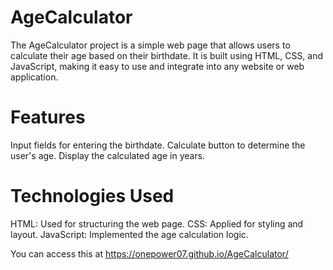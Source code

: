 # AgeCalculator
The AgeCalculator project is a simple web page that allows users to calculate their age based on their birthdate. It is built using HTML, CSS, and JavaScript, making it easy to use and integrate into any website or web application.

# Features
Input fields for entering the birthdate.
Calculate button to determine the user's age.
Display the calculated age in years.

# Technologies Used
HTML: Used for structuring the web page.
CSS: Applied for styling and layout.
JavaScript: Implemented the age calculation logic.

You can access this at https://onepower07.github.io/AgeCalculator/
